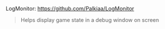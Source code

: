 LogMonitor:
https://github.com/Palkiaa/LogMonitor

> Helps display game state in a debug window on screen